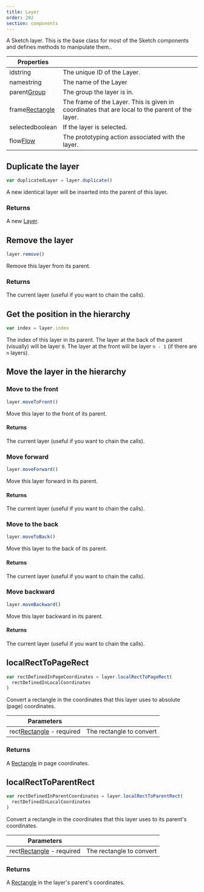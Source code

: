 ```yaml
---
title: Layer
order: 202
section: components
---
```


A Sketch layer. This is the base class for most of the Sketch components and defines methods to manipulate them..

| Properties                                                 |                                                                                                 |
| ---------------------------------------------------------- | ----------------------------------------------------------------------------------------------- |
| id<span class="arg-type">string</span>                     | The unique ID of the Layer.                                                                     |
| name<span class="arg-type">string</span>                   | The name of the Layer                                                                           |
| parent<span class="arg-type">[Group](#group)</span>        | The group the layer is in.                                                                      |
| frame<span class="arg-type">[Rectangle](#rectangle)</span> | The frame of the Layer. This is given in coordinates that are local to the parent of the layer. |
| selected<span class="arg-type">boolean</span>              | If the layer is selected.                                                                       |
| flow<span class="arg-type">[Flow](#flow)</span>            | The prototyping action associated with the layer.                                               |

## Duplicate the layer

```javascript
var duplicatedLayer = layer.duplicate()
```

A new identical layer will be inserted into the parent of this layer.

### Returns

A new [Layer](#layer).

## Remove the layer

```javascript
layer.remove()
```

Remove this layer from its parent.

### Returns

The current layer (useful if you want to chain the calls).

## Get the position in the hierarchy

```javascript
var index = layer.index
```

The index of this layer in its parent. The layer at the back of the parent (visually) will be layer `0`. The layer at the front will be layer `n - 1` (if there are `n` layers).

## Move the layer in the hierarchy

### Move to the front

```javascript
layer.moveToFront()
```

Move this layer to the front of its parent.

#### Returns

The current layer (useful if you want to chain the calls).

### Move forward

```javascript
layer.moveForward()
```

Move this layer forward in its parent.

#### Returns

The current layer (useful if you want to chain the calls).

### Move to the back

```javascript
layer.moveToBack()
```

Move this layer to the back of its parent.

#### Returns

The current layer (useful if you want to chain the calls).

### Move backward

```javascript
layer.moveBackward()
```

Move this layer backward in its parent.

#### Returns

The current layer (useful if you want to chain the calls).

## localRectToPageRect

```javascript
var rectDefinedInPageCoordinates = layer.localRectToPageRect(
  rectDefinedInLocalCoordinates
)
```

Convert a rectangle in the coordinates that this layer uses to absolute (page) coordinates.

| Parameters                                                           |                          |
| -------------------------------------------------------------------- | ------------------------ |
| rect<span class="arg-type">[Rectangle](#rectangle) - required</span> | The rectangle to convert |

### Returns

A [Rectangle](#rectangle) in page coordinates.

## localRectToParentRect

```javascript
var rectDefinedInParentCoordinates = layer.localRectToParentRect(
  rectDefinedInLocalCoordinates
)
```

Convert a rectangle in the coordinates that this layer uses to its parent's coordinates.

| Parameters                                                           |                          |
| -------------------------------------------------------------------- | ------------------------ |
| rect<span class="arg-type">[Rectangle](#rectangle) - required</span> | The rectangle to convert |

### Returns

A [Rectangle](#rectangle) in the layer's parent's coordinates.
